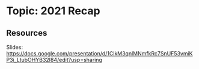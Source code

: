 # Topic: 2021 Recap

## Resources

Slides: https://docs.google.com/presentation/d/1ClkM3qnlMNmfkRc7SnUF53vmiKP3i_LtubOHYB32I84/edit?usp=sharing
